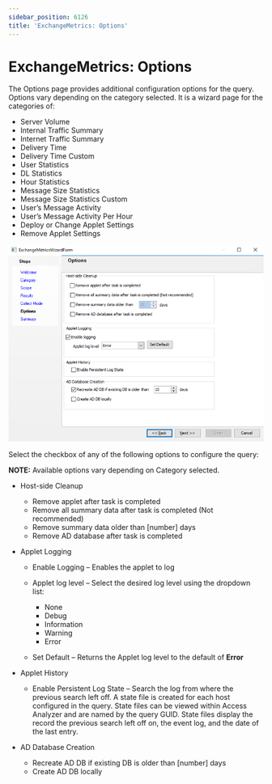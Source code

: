 ```yaml
---
sidebar_position: 6126
title: 'ExchangeMetrics: Options'
---
```


# ExchangeMetrics: Options

The Options page provides additional configuration options for the query. Options vary depending on the category selected. It is a wizard page for the categories of:

* Server Volume
* Internal Traffic Summary
* Internet Traffic Summary
* Delivery Time
* Delivery Time Custom
* User Statistics
* DL Statistics
* Hour Statistics
* Message Size Statistics
* Message Size Statistics Custom
* User’s Message Activity
* User’s Message Activity Per Hour
* Deploy or Change Applet Settings
* Remove Applet Settings

![Exchange Metrics Data Collector Wizard Options page](../../../../../../../static/images/AccessAnalyzer_12.0/Content/Resources/Images/EnterpriseAuditor/Admin/DataCollector/ExchangeMetrics/Options.png "Exchange Metrics Data Collector Wizard Options page")

Select the checkbox of any of the following options to configure the query:

**NOTE:** Available options vary depending on Category selected.

* Host-side Cleanup

  * Remove applet after task is completed
  * Remove all summary data after task is completed (Not recommended)
  * Remove summary data older than [number] days
  * Remove AD database after task is completed
* Applet Logging

  * Enable Logging – Enables the applet to log
  * Applet log level – Select the desired log level using the dropdown list:

    * None
    * Debug
    * Information
    * Warning
    * Error
  * Set Default – Returns the Applet log level to the default of **Error**
* Applet History

  * Enable Persistent Log State – Search the log from where the previous search left off. A state file is created for each host configured in the query. State files can be viewed within Access Analyzer and are named by the query GUID. State files display the record the previous search left off on, the event log, and the date of the last entry.
* AD Database Creation

  * Recreate AD DB if existing DB is older than [number] days
  * Create AD DB locally